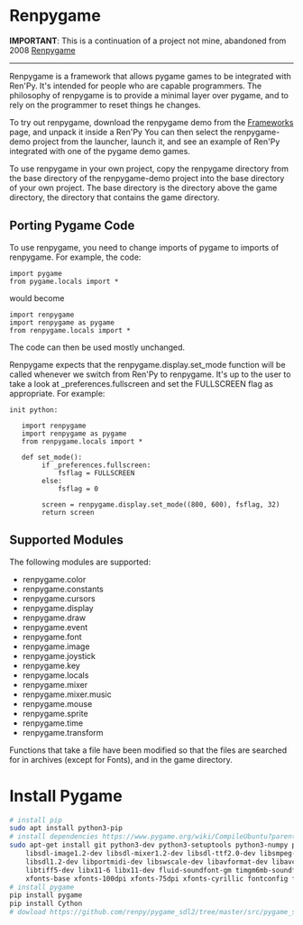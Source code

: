 # Renpygame

**IMPORTANT**: This is a continuation of a project not mine, abandoned from 2008 [Renpygame](https://renpy.org/wiki/renpy/frameworks/Renpygame)

----

Renpygame is a framework that allows pygame games to be integrated with Ren'Py. It's intended for people who are capable programmers. The philosophy of renpygame is to provide a minimal layer over pygame, and to rely on the programmer to reset things he changes.

To try out renpygame, download the renpygame demo from the [Frameworks](https://www.renpy.org/wiki/renpy/Frameworks) page, and unpack it inside a Ren'Py You can then select the renpygame-demo project from the launcher, launch it, and see an example of Ren'Py integrated with one of the pygame demo games.

To use renpygame in your own project, copy the renpygame directory from the base directory of the renpygame-demo project into the base directory of your own project. The base directory is the directory above the game directory, the directory that contains the game directory.

## Porting Pygame Code

To use renpygame, you need to change imports of pygame to imports of renpygame. For example, the code:

```renpy
import pygame
from pygame.locals import *
```

would become

```renpy
import renpygame
import renpygame as pygame
from renpygame.locals import *
```

The code can then be used mostly unchanged.

Renpygame expects that the renpygame.display.set_mode function will be called whenever we switch from Ren'Py to renpygame. It's up to the user to take a look at _preferences.fullscreen and set the FULLSCREEN flag as appropriate. For example:

```renpy
init python:

   import renpygame
   import renpygame as pygame
   from renpygame.locals import *

   def set_mode():
        if _preferences.fullscreen:
            fsflag = FULLSCREEN
        else:
            fsflag = 0

        screen = renpygame.display.set_mode((800, 600), fsflag, 32)
        return screen
```

## Supported Modules

The following modules are supported:

* renpygame.color
* renpygame.constants
* renpygame.cursors
* renpygame.display
* renpygame.draw
* renpygame.event
* renpygame.font
* renpygame.image
* renpygame.joystick
* renpygame.key
* renpygame.locals
* renpygame.mixer
* renpygame.mixer.music
* renpygame.mouse
* renpygame.sprite
* renpygame.time
* renpygame.transform

Functions that take a file have been modified so that the files are searched for in archives (except for Fonts), and in the game directory.

# Install Pygame

```bash
# install pip
sudo apt install python3-pip
# install dependencies https://www.pygame.org/wiki/CompileUbuntu?parent=
sudo apt-get install git python3-dev python3-setuptools python3-numpy python3-opengl \
    libsdl-image1.2-dev libsdl-mixer1.2-dev libsdl-ttf2.0-dev libsmpeg-dev \
    libsdl1.2-dev libportmidi-dev libswscale-dev libavformat-dev libavcodec-dev \
    libtiff5-dev libx11-6 libx11-dev fluid-soundfont-gm timgm6mb-soundfont \
    xfonts-base xfonts-100dpi xfonts-75dpi xfonts-cyrillic fontconfig fonts-freefont-ttf libfreetype6-dev
# install pygame
pip install pygame
pip install Cython
# dowload https://github.com/renpy/pygame_sdl2/tree/master/src/pygame_sdl2
```
